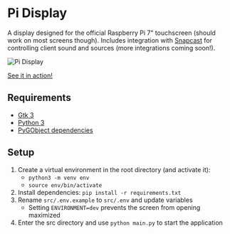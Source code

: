 # Pi Display

A display designed for the official Raspberry Pi 7" touchscreen (should work on most screens though).  Includes integration with [Snapcast](https://github.com/badaix/snapcast) for controlling client sound and sources (more integrations coming soon!).

![Pi Display](https://i.imgur.com/D5hvAvE.gif)

[See it in action!](https://i.imgur.com/D5hvAvE.mp4)

## Requirements
- [Gtk 3](https://www.gtk.org)
- [Python 3](https://www.python.org/)
- [PyGObject dependencies](https://pygobject.readthedocs.io/en/latest/getting_started.html)

## Setup
1. Create a virtual environment in the root directory (and activate it):
    - `python3 -m venv env`
    - `source env/bin/activate`
2. Install dependencies: `pip install -r requirements.txt`
3. Rename `src/.env.example` to `src/.env` and update variables
    - Setting `ENVIRONMENT=dev` prevents the screen from opening maximized
4. Enter the src directory and use `python main.py` to start the application
